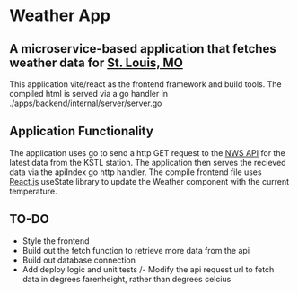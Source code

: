 # Weather App

## A microservice-based application that fetches weather data for [St. Louis, MO]("https://www.weather.gov/lsx/")
This application vite/react as the frontend framework and build tools. The compiled html is served via a go handler in ./apps/backend/internal/server/server.go

## Application Functionality
The application uses go to send a http GET request to the [NWS API]("https://api.weather.gov") for the latest data from the KSTL station.
The application then serves the recieved data via the apiIndex go http handler.
The compile frontend file uses [React.js]("https://react.dev) useState library to update the Weather component with the current temperature.

## TO-DO
- Style the frontend
- Build out the fetch function to retrieve more data from the api
- Build out database connection
- Add deploy logic and unit tests
/- Modify the api request url to fetch data in degrees farenheight, rather than degrees celcius